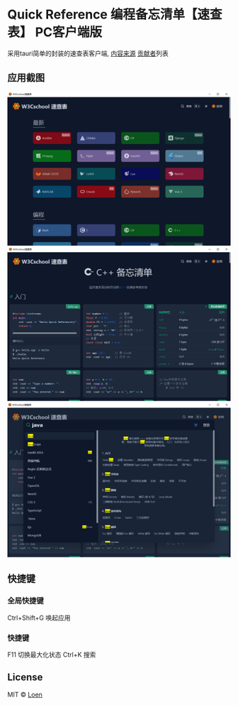 # Quick Reference 编程备忘清单【速查表】 PC客户端版

采用tauri简单的封装的速查表客户端, [内容来源](https://github.com/jaywcjlove/reference)
[贡献者](https://github.com/jaywcjlove/reference/graphs/contributors)列表

## 应用截图
![Alt text](image.png)
![Alt text](image-1.png)
![Alt text](image-2.png)

## 快捷键
### 全局快捷键
Ctrl+Shift+G 唤起应用
### 快捷键
F11 切换最大化状态
Ctrl+K 搜索
## License

MIT © [Loen](https://github.com/lucoo01)

